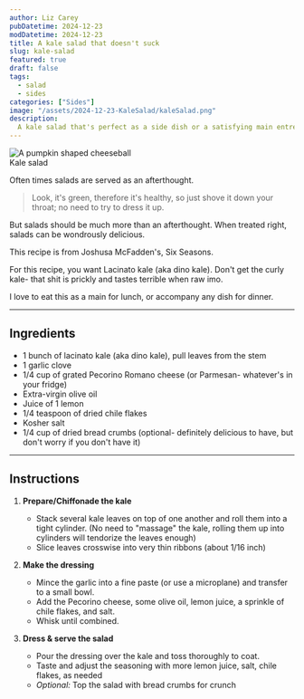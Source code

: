 ```yaml
---
author: Liz Carey
pubDatetime: 2024-12-23
modDatetime: 2024-12-23
title: A kale salad that doesn't suck
slug: kale-salad
featured: true
draft: false
tags:
  - salad
  - sides
categories: ["Sides"]
image: "/assets/2024-12-23-KaleSalad/kaleSalad.png"
description:
  A kale salad that's perfect as a side dish or a satisfying main entree
---
```


<div>
  <img src="/assets/2024-12-23-KaleSalad/kaleSalad.png" class="sm:w-3/4 mx-auto" alt="A pumpkin shaped cheeseball">
  <figcaption class="sm:w-3/4 mx-auto text-center">Kale salad</figcaption>
</div>


Often times salads are served as an afterthought. 
> Look, it's green, therefore it's healthy, so just shove it down your throat; no need to try to dress it up. 

But salads should be much more than an afterthought. When treated right, salads can be wondrously delicious. 

This recipe is from Joshusa McFadden's, Six Seasons. 

For this recipe, you want Lacinato kale (aka dino kale). Don't get the curly kale- that shit is prickly and tastes terrible when raw imo. 

I love to eat this as a main for lunch, or accompany any dish for dinner. 

--- 

## Ingredients
- 1 bunch of lacinato kale (aka dino kale), pull leaves from the stem
- 1 garlic clove
- 1/4 cup of grated Pecorino Romano cheese (or Parmesan- whatever's in your fridge)
- Extra-virgin olive oil
- Juice of 1 lemon
- 1/4 teaspoon of dried chile flakes
- Kosher salt 
- 1/4 cup of dried bread crumbs (optional- definitely delicious to have, but don't worry if you don't have it)

--- 

## Instructions
1. **Prepare/Chiffonade the kale** 
    - Stack several kale leaves on top of one another and roll them into a tight cylinder. (No need to "massage" the kale, rolling them up into cylinders will tendorize the leaves enough)
    - Slice leaves crosswise into very thin ribbons (about 1/16 inch)


2. **Make the dressing** 
    - Mince the garlic into a fine paste (or use a microplane) and transfer to a small bowl.
    - Add the Pecorino cheese, some olive oil, lemon juice, a sprinkle of chile flakes, and salt. 
    - Whisk until combined.


3. **Dress & serve the salad**
    - Pour the dressing over the kale and toss thoroughly to coat. 
    - Taste and adjust the seasoning with more lemon juice, salt, chile flakes, as needed
    - *Optional:* Top the salad with bread crumbs for crunch